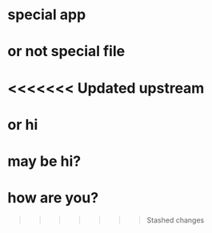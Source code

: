 # special app
# or not special file
<<<<<<< Updated upstream
=======
# or hi
# may be hi?
# how are you?
>>>>>>> Stashed changes
